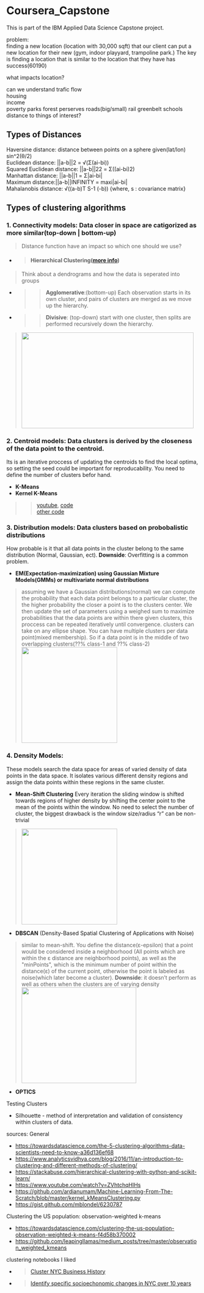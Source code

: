 # Coursera_Capstone

This is part of the IBM Applied Data Science Capstone project.


problem:  
finding a new location (location with 30,000 sqft) that our client can put a new location for their new (gym, indoor playyard, trampoline park.) The key is finding a location that is similar to the location that they have has success(60190)  

what impacts location?  

can we understand trafic flow  
housing  
income  
poverty
parks
forest perserves
roads(big/small)
rail
greenbelt
schools
distance to things of interest?    

## Types of Distances
Haversine distance: distance between points on a sphere given(lat/lon) sin^2(θ/2)  
Euclidean distance: ||a-b||2 = √(Σ(ai-bi))  
Squared Euclidean distance: ||a-b||22 = Σ((ai-bi)2)  
Manhattan distance: ||a-b||1 = Σ|ai-bi|  
Maximum distance:||a-b||INFINITY = maxi|ai-bi|  
Mahalanobis distance: √((a-b)T S-1 (-b))   {where, s : covariance matrix}  

## Types of clustering algorithms    
### 1. Connectivity models: Data closer in space are catigorized as more similar(top-down | bottom-up)  
> Distance function have an impact so which one should we use?   
- > #### Hierarchical Clustering([more info](https://stackabuse.com/hierarchical-clustering-with-python-and-scikit-learn/))
> Think about a dendrograms and how the data is seperated into groups  
- >> **Agglomerative**:(bottom-up) Each observation starts in its own cluster, and pairs of clusters are merged as we move up the hierarchy.  
- >> **Divisive**: (top-down) start with one cluster, then splits are performed recursively down the hierarchy.
> <img src="https://cdn-images-1.medium.com/max/1000/1*ET8kCcPpr893vNZFs8j4xg.gif" width="450" height="250" />

### 2. Centroid models: Data clusters is derived by the closeness of the data point to the centroid.   
Its is an iterative proccess of updating the centroids to find the local optima, so setting the seed could be important for reproducability. You need to define the number of clusters befor hand.   
- **K-Means** 
- **Kernel K-Means**
>> [youtube](https://www.youtube.com/watch?v=ZVhtchqHlHs), [code](https://github.com/ardianumam/Machine-Learning-From-The-Scratch/blob/master/kernel_kMeansClustering.py)  
>> [other code](https://gist.github.com/mblondel/6230787)  

### 3. Distribution models: Data clusters based on probobalistic distributions
How probable is it that all data points in the cluster belong to the same distribution (Normal, Gaussian, ect). 
**Downside**: Overfitting is a common problem.
- **EM(Expectation-maximization) using Gaussian Mixture Models(GMMs) or multivariate normal distributions** 
> assuming we have a Gaussian distributions(normal)
we can compute the probability that each data point belongs to a particular cluster, the the higher probability the closer a point is to the clusters center. We then update the set of parameters using a weighed sum to maximize probabilities that the data points are within there given clusters, this proccess can be repeated iteratively until convergence. 
>clusters can take on any ellipse shape.
>  You can have multiple clusters per data point(mixed membership). So if a data point is in the middle of two overlapping clusters(??% class-1 and ??% class-2)
> <img src="https://cdn-images-1.medium.com/max/1000/1*OyXgise21a23D5JCss8Tlg.gif" width="250" height="250" />

### 4. Density Models:  
These models search the data space for areas of varied density of data points in the data space. It isolates various different density regions and assign the data points within these regions in the same cluster.
- **Mean-Shift Clustering** 
Every iteration the sliding window is shifted towards regions of higher density by shifting the center point to the mean of the points within the window. No need to select the number of cluster, the biggest drawback is the window size/radius “r” can be non-trivial
> <img src="https://cdn-images-1.medium.com/max/1000/1*bkFlVrrm4HACGfUzeBnErw.gif" width="250" height="250" />
- **DBSCAN** (Density-Based Spatial Clustering of Applications with Noise) 
> similar to mean-shift. You define the distance(ε-epsilon) that a point would be considered inside a neighborhood (All points which are within the ε distance are neighborhood points), as well as the "minPoints", which is the minimum number of point within the distance(ε) of the current point, otherwise the point is labeled as noise(which later become a cluster). 
> **Downside**: it doesn’t perform as well as others when the clusters are of varying density
> <img src="https://cdn-images-1.medium.com/max/1000/1*tc8UF-h0nQqUfLC8-0uInQ.gif" width="300" height="250" />
- **OPTICS**  

Testing Clusters
- Silhouette - method of interpretation and validation of consistency within clusters of data.



sources:
General
- https://towardsdatascience.com/the-5-clustering-algorithms-data-scientists-need-to-know-a36d136ef68  
- https://www.analyticsvidhya.com/blog/2016/11/an-introduction-to-clustering-and-different-methods-of-clustering/ 
- https://stackabuse.com/hierarchical-clustering-with-python-and-scikit-learn/
- https://www.youtube.com/watch?v=ZVhtchqHlHs    
- https://github.com/ardianumam/Machine-Learning-From-The-Scratch/blob/master/kernel_kMeansClustering.py
- https://gist.github.com/mblondel/6230787 

Clustering the US population: observation-weighted k-means
- https://towardsdatascience.com/clustering-the-us-population-observation-weighted-k-means-f4d58b370002
- https://github.com/leapingllamas/medium_posts/tree/master/observation_weighted_kmeans


clustering notebooks I liked
- >[Cluster NYC Business History](https://github.com/vishelar/PUI2016_vys217/blob/master/HW11_vys217/HW11_2_vys217.ipynb)
- >[Identify specific socioechonomic changes in NYC over 10 years](https://github.com/vishelar/PUI2016_vys217/blob/master/Final/PUI2016_final_vys217.ipynb)

